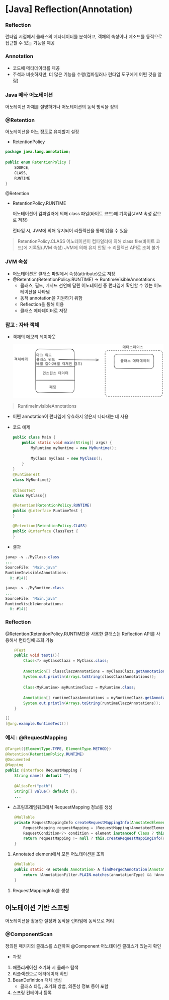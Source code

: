 # [Java] Reflection(Annotation)

### Reflection

런타임 시점에서 클래스의 메타데이터를 분석하고, 객체의 속성이나 메소드를 동적으로 접근할 수 있는 기능을 제공

### Annotation

- 코드에 메타데이터를 제공
- 주석과 비슷하지만, 더 많은 기능을 수행(컴파일러나 런타임 도구에게 어떤 것을 알림)

### Java 메타 어노테이션

어노테이션 자체를 설명하거나 어노테이션의 동작 방식을 정의

### @Retention

어노테이션을 어느 정도로 유지할지 설정 

- RetentionPolicy

```java
package java.lang.annotation;

public enum RetentionPolicy {
    SOURCE,
    CLASS,
    RUNTIME
}
```

@Retention

- RetentionPolicy.RUNTIME
    
    어노테이션이 컴파일러에 의해 class 파일(바이트 코드)에 기록됨(JVM 속성 값으로 저장)
    
    런타임 시, JVM에 의해 유지되어 리플렉션을 통해 읽을 수 있음
    

> RetentionPolicy.CLASS
어노테이션이 컴파일러에 의해 class file(바이트 코드)에 기록됨(JVM 속성)
JVM에 의해 유지 안됨 → 리플렉션 API로 조회 불가
> 

### JVM 속성

- 어노테이션은 클래스 파일에서 속성(attribute)으로 저장
- @Retention(RetentionPolicy.RUNTIME) → RuntimeVisibleAnnotations
    - 클래스, 필드, 메서드 선언에 달린 어노테이션 중 런타임에 확인할 수 있는 어노테이션을 나타냄
    - 동적 annotation을 지원하기 위함
    - Reflection을 통해 이용
    - 클래스 메타데이터로 저장

### 참고 : 자바 객체

- 객체의 메모리 레이아웃
    
    ![image.png](images/reflection-image.png)
    

> RuntimeInvisibleAnnotations
- 어떤 annotation이 런타임에 유효하지 않은지 나타내는 데 사용
> 
- 코드 예제
    
    
    ```java
    public class Main {
        public static void main(String[] args) {
            MyRuntime myRuntime = new MyRuntime();
    
            MyClass myClass = new MyClass();
        }
    }
    @RuntimeTest
    class MyRuntime{}
    
    @ClassTest
    class MyClass{}
    ```
    
    ```java
    @Retention(RetentionPolicy.RUNTIME)
    public @interface RuntimeTest {
    }
    ```
    
    ```java
    @Retention(RetentionPolicy.CLASS)
    public @interface ClassTest {
    }
    ```
    
- 결과

```java
javap -v ./MyClass.class
...
SourceFile: "Main.java"
RuntimeInvisibleAnnotations:
  0: #14()

```

```java
javap -v ./MyRuntime.class
...
SourceFile: "Main.java"
RuntimeVisibleAnnotations:
  0: #14()

```

### Reflection

@Retention(RetentionPolicy.RUNTIME)을 사용한 클래스는 Reflection API를 사용해서 런타임에 조회 가능

```java
    @Test
    public void test1(){
        Class<?> myClassClazz = MyClass.class;

        Annotation[] classClazzAnnotations = myClassClazz.getAnnotations();
        System.out.println(Arrays.toString(classClazzAnnotations));

        Class<MyRuntime> myRuntimeClazz = MyRuntime.class;

        Annotation[] runtimeClazzAnnotations = myRuntimeClazz.getAnnotations();
        System.out.println(Arrays.toString(runtimeClazzAnnotations));
    }
```

```java
[]
[@org.example.RuntimeTest()]
```

### 예시 : @RequestMapping

```java
@Target({ElementType.TYPE, ElementType.METHOD})
@Retention(RetentionPolicy.RUNTIME)
@Documented
@Mapping
public @interface RequestMapping {
    String name() default "";

    @AliasFor("path")
    String[] value() default {};
    ...
```

- 스프링프레임워크에서 RequestMapping 정보를 생성

```java
    @Nullable
    private RequestMappingInfo createRequestMappingInfo(AnnotatedElement element) {
        RequestMapping requestMapping = (RequestMapping)AnnotatedElementUtils.findMergedAnnotation(element, RequestMapping.class);
        RequestCondition<?> condition = element instanceof Class ? this.getCustomTypeCondition((Class)element) : this.getCustomMethodCondition((Method)element);
        return requestMapping != null ? this.createRequestMappingInfo(requestMapping, condition) : null;
    }
```

1. Annotated element에서 모든 어노테이션을 조회 

```java
    @Nullable
    public static <A extends Annotation> A findMergedAnnotation(AnnotatedElement element, Class<A> annotationType) {
        return !AnnotationFilter.PLAIN.matches(annotationType) && !AnnotationsScanner.hasPlainJavaAnnotationsOnly(element) ? (Annotation)findAnnotations(element).get(annotationType, (Predicate)null, MergedAnnotationSelectors.firstDirectlyDeclared()).synthesize(MergedAnnotation::isPresent).orElse((Object)null) : element.getDeclaredAnnotation(annotationType);
    }
```

1. RequestMappingInfo를 생성

## 어노테이션 기반 스프링

어노테이션을 활용한 설정과 동작을 런타임에 동적으로 처리

### @ComponentScan

정의된 패키지의 클래스를 스캔하여 @Component 어노테이션 클래스가 있는지 확인

- 과정
1. 애플리케이션 초기화 시 클래스 탐색
2. 리플렉션으로 메타데이터 확인
3. BeanDefinition 객체 생성
    - 클래스 타입, 초기화 방법, 의존성 정보 등이 포함
4. 스프링 컨테이너 등록